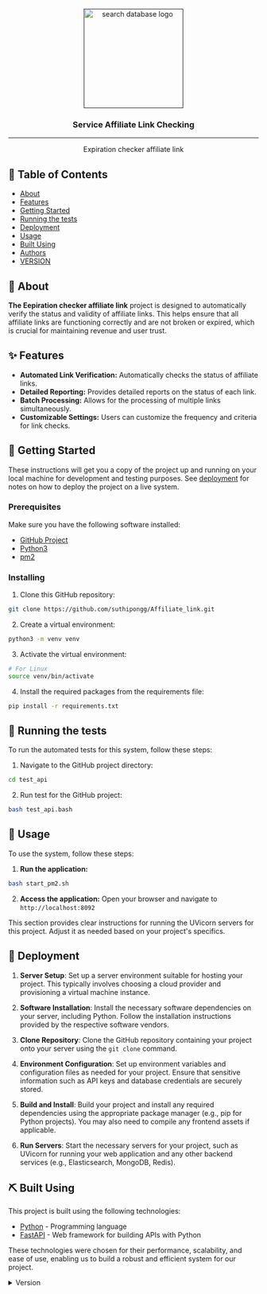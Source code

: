 <p align="center">
  <a href="" rel="noopener">
 <img width=200px height=200px src="https://www.airasia.com/aa/affiliate-partners/images/deep-links.png" alt="search database logo"></a>
</p>

<h3 align="center">Service Affiliate Link Checking</h3>

---

<p align="center">Expiration checker affiliate link
    <br> 
</p>

## 📝 Table of Contents

- [About](#about)
- [Features](#features)
- [Getting Started](#getting_started)
- [Running the tests](#tests)
- [Deployment](#deployment)
- [Usage](#usage)
- [Built Using](#built_using)
- [Authors](#authors)
- [VERSION](#version)

## 🧐 About <a name = "about"></a>

**The Eepiration checker affiliate link** project is designed to automatically verify the status and validity of affiliate links. This helps ensure that all affiliate links are functioning correctly and are not broken or expired, which is crucial for maintaining revenue and user trust.

## ✨ Features <a name = "features"></a>
- **Automated Link Verification:** Automatically checks the status of affiliate links.
- **Detailed Reporting:** Provides detailed reports on the status of each link.
- **Batch Processing:** Allows for the processing of multiple links simultaneously.
- **Customizable Settings:** Users can customize the frequency and criteria for link checks.

## 🏁 Getting Started <a name = "getting_started"></a>

These instructions will get you a copy of the project up and running on your local machine for development and testing purposes. See [deployment](#deployment) for notes on how to deploy the project on a live system.

### Prerequisites

Make sure you have the following software installed:

- [GitHub Project](https://github.com/suthipongg/Affiliate_link.git)
- [Python3](https://www.python.org/)
- [pm2](https://pm2.keymetrics.io/docs/usage/quick-start/)

### Installing

1. Clone this GitHub repository:
  ```bash
  git clone https://github.com/suthipongg/Affiliate_link.git
  ```

2. Create a virtual environment:
  ```bash
  python3 -m venv venv
  ```

3. Activate the virtual environment:
  ```bash
  # For Linux
  source venv/bin/activate
  ```

4. Install the required packages from the requirements file:
  ```bash
  pip install -r requirements.txt
  ```

## 🔧 Running the tests <a name = "tests"></a>

To run the automated tests for this system, follow these steps:

1. Navigate to the GitHub project directory:
  ```bash
  cd test_api
  ```

2. Run test for the GitHub project:
  ```bash
  bash test_api.bash 
  ```

## 🎈 Usage <a name="usage"></a>

To use the system, follow these steps:

1. **Run the application:**
  ```bash
  bash start_pm2.sh
  ```

2. **Access the application:**
    Open your browser and navigate to `http://localhost:8092`

This section provides clear instructions for running the UVicorn servers for this project. Adjust it as needed based on your project's specifics.

## 🚀 Deployment <a name = "deployment"></a>

1. **Server Setup**: Set up a server environment suitable for hosting your project. This typically involves choosing a cloud provider and provisioning a virtual machine instance.

2. **Software Installation**: Install the necessary software dependencies on your server, including Python. Follow the installation instructions provided by the respective software vendors.

3. **Clone Repository**: Clone the GitHub repository containing your project onto your server using the `git clone` command.

4. **Environment Configuration**: Set up environment variables and configuration files as needed for your project. Ensure that sensitive information such as API keys and database credentials are securely stored.

5. **Build and Install**: Build your project and install any required dependencies using the appropriate package manager (e.g., pip for Python projects). You may also need to compile any frontend assets if applicable.

6. **Run Servers**: Start the necessary servers for your project, such as UVicorn for running your web application and any other backend services (e.g., Elasticsearch, MongoDB, Redis).

## ⛏️ Built Using <a name = "built_using"></a>

This project is built using the following technologies:

- [Python](https://www.python.org/) - Programming language
- [FastAPI](https://fastapi.tiangolo.com/) - Web framework for building APIs with Python

These technologies were chosen for their performance, scalability, and ease of use, enabling us to build a robust and efficient system for our project.

<details>
<summary>Version</summary>

# Version History

## [0.0.0] (2024-07-01)

- Release date: July 1, 2024

### Added
- Initial release of the project.

</details>